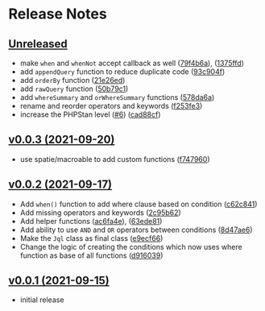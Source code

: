 # Release Notes

## [Unreleased](https://github.com/devmoath/jql-builder/compare/v0.0.3...master)

- make `when` and `whenNot` accept callback as well ([79f4b6a](https://github.com/DevMoath/jql-builder/commit/79f4b6ad1ea5a711656aa5a377a124fdd1a558d0)), ([1375ffd](https://github.com/DevMoath/jql-builder/commit/1375ffdc7e62751a9197f9ce8ddfe5bd4a9c0a16))
- add `appendQuery` function to reduce duplicate code ([93c904f](https://github.com/DevMoath/jql-builder/commit/93c904f867b5533b8765625fc740fcc56f0b4ff3))
- add `orderBy` function ([21e26ed](https://github.com/DevMoath/jql-builder/commit/21e26ed760d930310d8625034287677351ee8c04))
- add `rawQuery` function ([50b79c1](https://github.com/DevMoath/jql-builder/commit/50b79c1b2b13b02e08ff5890f4c6f1fc890a27b0))
- add `whereSummary` and `orWhereSummary` functions ([578da6a](https://github.com/DevMoath/jql-builder/commit/578da6a194144a21c26fefb4b3493493f611bc7c))
- rename and reorder operators and keywords ([f253fe3](https://github.com/DevMoath/jql-builder/commit/f253fe3d352a824c15b397a94401991831f9493b))
- increase the PHPStan level ([#6](https://github.com/DevMoath/jql-builder/issues/6)) ([cad88cf](https://github.com/DevMoath/jql-builder/commit/cad88cfd75a78c27d767d30667f830232f07ce08))

## [v0.0.3 (2021-09-20)](https://github.com/DevMoath/jql-builder/releases/tag/v0.0.3)

- use spatie/macroable to add custom functions ([f747960](https://github.com/DevMoath/jql-builder/commit/f7479607c5b3356e9dfb294154b2fb9c5b1dd35c))

## [v0.0.2 (2021-09-17)](https://github.com/DevMoath/jql-builder/releases/tag/v0.0.2)

- Add `when()` function to add where clause based on condition ([c62c841](https://github.com/DevMoath/jql-builder/commit/c62c8411180bf59bd44c66600675115224737a64))
- Add missing operators and keywords ([2c95b62](https://github.com/DevMoath/jql-builder/commit/2c95b62f5b014a3ab781832c067544a1bea61e9d))
- Add helper functions ([ac6fa4e](https://github.com/DevMoath/jql-builder/commit/ac6fa4e07277081e3ae6b2cafde2517943974708)), ([63ede81](https://github.com/DevMoath/jql-builder/commit/63ede81d6c50e5d94617c90cb287e1756721ee2a))
- Add ability to use `AND` and `OR` operators between conditions ([8d47ae6](https://github.com/DevMoath/jql-builder/commit/8d47ae6ab070347b57dcef7504cd593114085c4b))
- Make the `Jql` class as final class ([e9ecf66](https://github.com/DevMoath/jql-builder/commit/e9ecf663af5835a17286dd61d5bf67d45d680879))
- Change the logic of creating the conditions which now uses where function as base of all functions ([d916039](https://github.com/DevMoath/jql-builder/commit/d9160392006aa8d7e03ce1f297d1a1eec37f87f3))

## [v0.0.1 (2021-09-15)](https://github.com/DevMoath/jql-builder/releases/tag/v0.0.1)

- initial release
